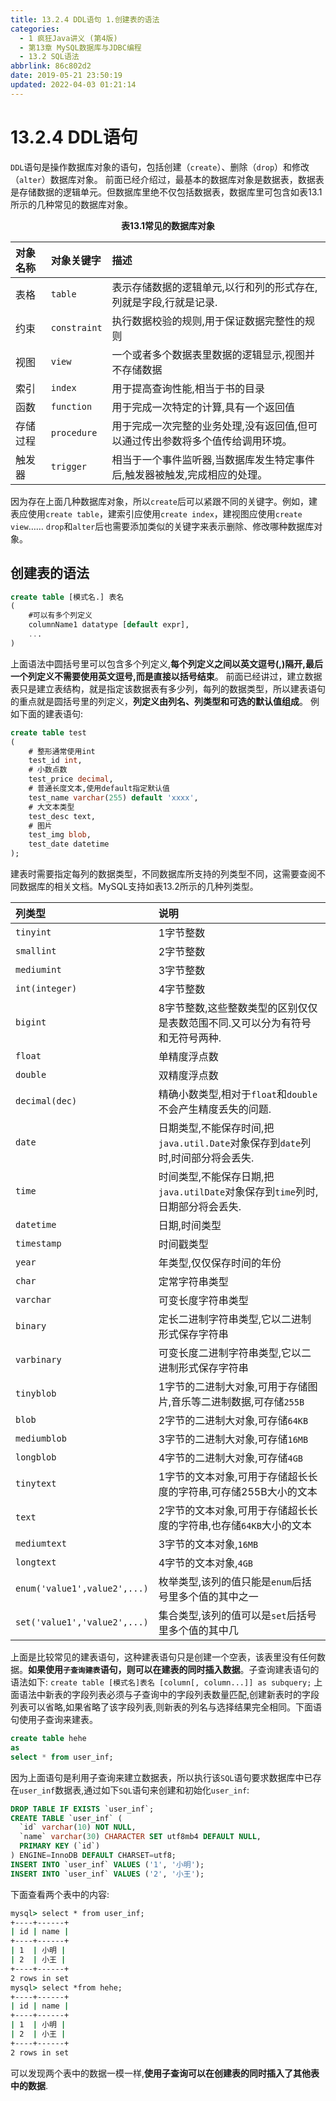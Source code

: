 ```yaml
---
title: 13.2.4 DDL语句 1.创建表的语法
categories: 
  - 1 疯狂Java讲义 (第4版)
  - 第13章 MySQL数据库与JDBC编程
  - 13.2 SQL语法
abbrlink: 86c802d2
date: 2019-05-21 23:50:19
updated: 2022-04-03 01:21:14
---
```

# 13.2.4 DDL语句 #
`DDL`语句是操作数据库对象的语句，包括创建（`create`）、删除（`drop`）和修改（`alter`）数据库对象。
前面已经介绍过，最基本的数据库对象是数据表，数据表是存储数据的逻辑单元。但数据库里绝不仅包括数据表，数据库里可包含如表13.1所示的几种常见的数据库对象。
<center><strong>表13.1常见的数据库对象</strong></center>

|对象名称|对象关键字|描述|
|:--|:--|:--|
|表格|`table`|表示存储数据的逻辑单元,以行和列的形式存在,列就是字段,行就是记录.|
|约束|`constraint`|执行数据校验的规则,用于保证数据完整性的规则|
|视图|`view`|一个或者多个数据表里数据的逻辑显示,视图并不存储数据|
|索引|`index`|用于提高查询性能,相当于书的目录|
|函数|`function`|用于完成一次特定的计算,具有一个返回值|
|存储过程|`procedure`|用于完成一次完整的业务处理,没有返回值,但可以通过传出参数将多个值传给调用环境。|
|触发器|`trigger`|相当于一个事件监听器,当数据库发生特定事件后,触发器被触发,完成相应的处理。|
因为存在上面几种数据库对象，所以`create`后可以紧跟不同的关键字。例如，建表应使用`create table`，建索引应使用`create index`，建视图应使用`create view`……
`drop`和`alter`后也需要添加类似的关键字来表示删除、修改哪种数据库对象。

## 创建表的语法 ##
```sql
create table [模式名.] 表名
(
    #可以有多个列定义
    columnName1 datatype [default expr],
    ...
)
```
上面语法中圆括号里可以包含多个列定义,**每个列定义之间以英文逗号(,)隔开,最后一个列定义不需要使用英文逗号,而是直接以括号结束**。
前面已经讲过，建立数据表只是建立表结构，就是指定该数据表有多少列，每列的数据类型，所以建表语句的重点就是圆括号里的列定义，**列定义由列名、列类型和可选的默认值组成**。
例如下面的建表语句:
```sql
create table test
(
    # 整形通常使用int
    test_id int,
    # 小数点数
    test_price decimal,
    # 普通长度文本,使用default指定默认值
    test_name varchar(255) default 'xxxx',
    # 大文本类型
    test_desc text,
    # 图片
    test_img blob,
    test_date datetime
);
```
建表时需要指定每列的数据类型，不同数据库所支持的列类型不同，这需要查阅不同数据库的相关文档。MySQL支持如表13.2所示的几种列类型。

|列类型|说明|
|:---|:---|
|`tinyint`|1字节整数|
|`smallint`|2字节整数|
|`mediumint`|3字节整数|
|`int(integer)`|4字节整数|
|`bigint`|8字节整数,这些整数类型的区别仅仅是表数范围不同.又可以分为有符号和无符号两种.|
|`float`|单精度浮点数|
|`double`|双精度浮点数|
|`decimal(dec)`|精确小数类型,相对于`float`和`double`不会产生精度丢失的问题.|
|`date`|日期类型,不能保存时间,把`java.util.Date`对象保存到`date`列时,时间部分将会丢失.|
|`time`|时间类型,不能保存日期,把`java.utilDate`对象保存到`time`列时,日期部分将会丢失.|
|`datetime`|日期,时间类型|
|`timestamp`|时间戳类型|
|`year`|年类型,仅仅保存时间的年份|
|`char`|定常字符串类型|
|`varchar`|可变长度字符串类型|
|`binary`|定长二进制字符串类型,它以二进制形式保存字符串|
|`varbinary`|可变长度二进制字符串类型,它以二进制形式保存字符串|
|`tinyblob`|1字节的二进制大对象,可用于存储图片,音乐等二进制数据,可存储`255B`|
|`blob`|2字节的二进制大对象,可存储`64KB`|
|`mediumblob`|3字节的二进制大对象,可存储`16MB`|
|`longblob`|4字节的二进制大对象,可存储`4GB`|
|`tinytext`|1字节的文本对象,可用于存储超长长度的字符串,可存储255B大小的文本|
|`text`|2字节的文本对象,可用于存储超长长度的字符串,也存储`64KB`大小的文本|
|`mediumtext`|3字节的文本对象,`16MB`|
|`longtext`|4字节的文本对象,`4GB`|
|`enum('value1',value2',...)`|枚举类型,该列的值只能是`enum`后括号里多个值的其中之一|
|`set('value1','value2',...)`|集合类型,该列的值可以是`set`后括号里多个值的其中几|
上面是比较常见的建表语句，这种建表语句只是创建一个空表，该表里没有任何数据。**如果使用`子查询建表`语句，则可以在建表的同时插入数据**。子查询建表语句的语法如下:
`create table [模式名]表名 [column[, column...]] as subquery;`
上面语法中新表的字段列表必须与子查询中的字段列表数量匹配,创建新表时的字段列表可以省略,如果省略了该字段列表,则新表的列名与选择结果完全相同。下面语句使用子查询来建表。
```sql
create table hehe
as
select * from user_inf;
```
因为上面语句是利用子查询来建立数据表，所以执行该`SQL`语句要求数据库中已存在`user_inf`数据表,通过如下`SQL`语句来创建和初始化`user_inf`:
```sql
DROP TABLE IF EXISTS `user_inf`;
CREATE TABLE `user_inf` (
  `id` varchar(10) NOT NULL,
  `name` varchar(30) CHARACTER SET utf8mb4 DEFAULT NULL,
  PRIMARY KEY (`id`)
) ENGINE=InnoDB DEFAULT CHARSET=utf8;
INSERT INTO `user_inf` VALUES ('1', '小明');
INSERT INTO `user_inf` VALUES ('2', '小王');
```
下面查看两个表中的内容:
```cmd
mysql> select * from user_inf;
+----+------+
| id | name |
+----+------+
| 1  | 小明 |
| 2  | 小王 |
+----+------+
2 rows in set
mysql> select *from hehe;
+----+------+
| id | name |
+----+------+
| 1  | 小明 |
| 2  | 小王 |
+----+------+
2 rows in set
```
可以发现两个表中的数据一模一样,**使用子查询可以在创建表的同时插入了其他表中的数据**.


